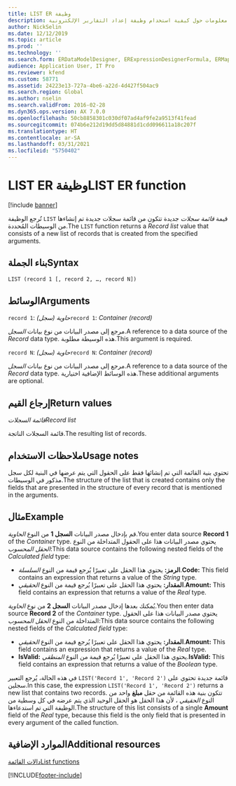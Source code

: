 ```yaml
---
title: LIST ER وظيفة
description: يوفر هذا الموضوع معلومات حول كيفية استخدام وظيفة إعداد التقارير الإلكترونية LIST (ER).
author: NickSelin
ms.date: 12/12/2019
ms.topic: article
ms.prod: ''
ms.technology: ''
ms.search.form: ERDataModelDesigner, ERExpressionDesignerFormula, ERMappedFormatDesigner, ERModelMappingDesigner
audience: Application User, IT Pro
ms.reviewer: kfend
ms.custom: 58771
ms.assetid: 24223e13-727a-4be6-a22d-4d427f504ac9
ms.search.region: Global
ms.author: nselin
ms.search.validFrom: 2016-02-28
ms.dyn365.ops.version: AX 7.0.0
ms.openlocfilehash: 50cb8858301c030df07ad4af9fe2a9513f41fead
ms.sourcegitcommit: 074b6e212d19dd5d84881d1cdd096611a18c207f
ms.translationtype: HT
ms.contentlocale: ar-SA
ms.lasthandoff: 03/31/2021
ms.locfileid: "5750402"
---
```

# <a name="list-er-function"></a><span data-ttu-id="ebf71-103">LIST ER وظيفة</span><span class="sxs-lookup"><span data-stu-id="ebf71-103">LIST ER function</span></span>

[!include [banner](../includes/banner.md)]

<span data-ttu-id="ebf71-104">تُرجع الوظيفة `LIST` قيمة *قائمة سجلات* جديدة تتكون من قائمة سجلات جديدة تم إنشاءها من الوسيطات المُحددة.</span><span class="sxs-lookup"><span data-stu-id="ebf71-104">The `LIST` function returns a *Record list* value that consists of a new list of records that is created from the specified arguments.</span></span>

## <a name="syntax"></a><span data-ttu-id="ebf71-105">بناء الجملة</span><span class="sxs-lookup"><span data-stu-id="ebf71-105">Syntax</span></span>

```vb
LIST (record 1 [, record 2, …, record N])
```

## <a name="arguments"></a><span data-ttu-id="ebf71-106">الوسائط</span><span class="sxs-lookup"><span data-stu-id="ebf71-106">Arguments</span></span>

<span data-ttu-id="ebf71-107">`record 1`: *حاوية (سجل)*</span><span class="sxs-lookup"><span data-stu-id="ebf71-107">`record 1`: *Container (record)*</span></span>

<span data-ttu-id="ebf71-108">مرجع إلى مصدر البيانات من نوع بيانات *السجل*.</span><span class="sxs-lookup"><span data-stu-id="ebf71-108">A reference to a data source of the *Record* data type.</span></span> <span data-ttu-id="ebf71-109">هذه الوسيطة مطلوبة.</span><span class="sxs-lookup"><span data-stu-id="ebf71-109">This argument is required.</span></span>

<span data-ttu-id="ebf71-110">`record N`: *حاوية (سجل)*</span><span class="sxs-lookup"><span data-stu-id="ebf71-110">`record N`: *Container (record)*</span></span>

<span data-ttu-id="ebf71-111">مرجع إلى مصدر البيانات من نوع بيانات *السجل*.</span><span class="sxs-lookup"><span data-stu-id="ebf71-111">A reference to a data source of the *Record* data type.</span></span> <span data-ttu-id="ebf71-112">هذه الوسائط الإضافية اختيارية.</span><span class="sxs-lookup"><span data-stu-id="ebf71-112">These additional arguments are optional.</span></span>

## <a name="return-values"></a><span data-ttu-id="ebf71-113">إرجاع القيم</span><span class="sxs-lookup"><span data-stu-id="ebf71-113">Return values</span></span>

<span data-ttu-id="ebf71-114">*قائمة السجلات*</span><span class="sxs-lookup"><span data-stu-id="ebf71-114">*Record list*</span></span>

<span data-ttu-id="ebf71-115">قائمة السجلات الناتجة.</span><span class="sxs-lookup"><span data-stu-id="ebf71-115">The resulting list of records.</span></span>

## <a name="usage-notes"></a><span data-ttu-id="ebf71-116">ملاحظات الاستخدام</span><span class="sxs-lookup"><span data-stu-id="ebf71-116">Usage notes</span></span>

<span data-ttu-id="ebf71-117">تحتوي بنية القائمة التي تم إنشائها فقط على الحقول التي يتم عرضها في البنية لكل سجل مذكور في الوسيطات.</span><span class="sxs-lookup"><span data-stu-id="ebf71-117">The structure of the list that is created contains only the fields that are presented in the structure of every record that is mentioned in the arguments.</span></span>

## <a name="example"></a><span data-ttu-id="ebf71-118">مثال</span><span class="sxs-lookup"><span data-stu-id="ebf71-118">Example</span></span>

<span data-ttu-id="ebf71-119">قم بإدخال مصدر البيانات **السجل 1** من النوع *الحاوية*.</span><span class="sxs-lookup"><span data-stu-id="ebf71-119">You enter data source **Record 1** of the *Container* type.</span></span> <span data-ttu-id="ebf71-120">يحتوي مصدر البيانات هذا على الحقول المتداخلة من النوع *الحقل المحسوب*:</span><span class="sxs-lookup"><span data-stu-id="ebf71-120">This data source contains the following nested fields of the *Calculated field* type:</span></span>

- <span data-ttu-id="ebf71-121">**الرمز:** يحتوي هذا الحقل على تعبيرًا يُرجع قيمة من النوع *السلسلة*.</span><span class="sxs-lookup"><span data-stu-id="ebf71-121">**Code:** This field contains an expression that returns a value of the *String* type.</span></span>
- <span data-ttu-id="ebf71-122">**المقدار:** يحتوي هذا الحقل على تعبيرًا يُرجع قيمة من النوع *الحقيقي*.</span><span class="sxs-lookup"><span data-stu-id="ebf71-122">**Amount:** This field contains an expression that returns a value of the *Real* type.</span></span>

<span data-ttu-id="ebf71-123">يُمكنك بعدها إدخال مصدر البيانات **السجل 2** من نوع *الحاوية*.</span><span class="sxs-lookup"><span data-stu-id="ebf71-123">You then enter data source **Record 2** of the *Container* type.</span></span> <span data-ttu-id="ebf71-124">يحتوي مصدر البيانات هذا على الحقول المتداخلة من النوع *الحقل المحسوب*:</span><span class="sxs-lookup"><span data-stu-id="ebf71-124">This data source contains the following nested fields of the *Calculated field* type:</span></span>

- <span data-ttu-id="ebf71-125">**المقدار:** يحتوي هذا الحقل على تعبيرًا يُرجع قيمة من النوع *الحقيقي*.</span><span class="sxs-lookup"><span data-stu-id="ebf71-125">**Amount:** This field contains an expression that returns a value of the *Real* type.</span></span>
- <span data-ttu-id="ebf71-126">**IsValid:** يحتوي هذا الحقل على تعبيرًا يُرجع قيمة من النوع *المنطقي*.</span><span class="sxs-lookup"><span data-stu-id="ebf71-126">**IsValid:** This field contains an expression that returns a value of the *Boolean* type.</span></span>

<span data-ttu-id="ebf71-127">في هذه الحالة، يُرجع التعبير `LIST('Record 1', 'Record 2')` قائمة جديدة تحتوي على سجلين.</span><span class="sxs-lookup"><span data-stu-id="ebf71-127">In this case, the expression `LIST('Record 1', 'Record 2')` returns a new list that contains two records.</span></span> <span data-ttu-id="ebf71-128">تتكون بنية هذه القائمة من حقل **مبلغ** واحد من النوع *الحقيقي* ، لأن هذا الحقل هو الحقل الوحيد الذي يتم عرضه في كل وسطية من الوظيفة التي تم استدعاءها.</span><span class="sxs-lookup"><span data-stu-id="ebf71-128">The structure of this list consists of a single **Amount** field of the *Real* type, because this field is the only field that is presented in every argument of the called function.</span></span>

## <a name="additional-resources"></a><span data-ttu-id="ebf71-129">الموارد الإضافية</span><span class="sxs-lookup"><span data-stu-id="ebf71-129">Additional resources</span></span>

[<span data-ttu-id="ebf71-130">دالات القائمة</span><span class="sxs-lookup"><span data-stu-id="ebf71-130">List functions</span></span>](er-functions-category-list.md)


[!INCLUDE[footer-include](../../../includes/footer-banner.md)]